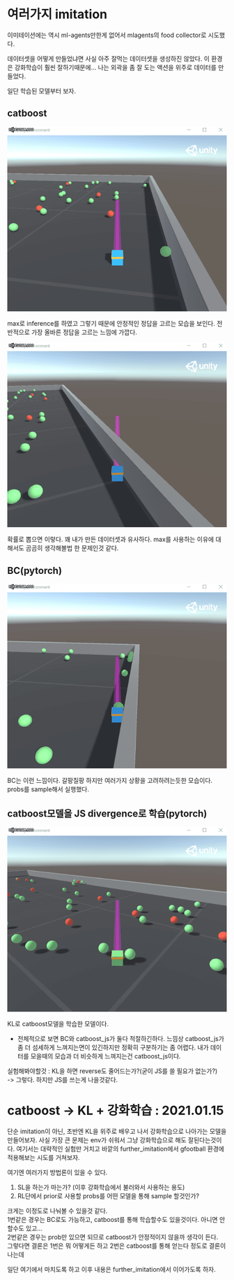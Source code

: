 # 여러가지 imitation

이미테이션에는 역시 ml-agents만한게 없어서 mlagents의 food collector로 시도했다.

데이터셋을 어떻게 만들었냐면 사실 아주 잘먹는 데이터셋을 생성하진 않았다. 이 환경은 강화학습이 훨씬 잘하기때문에... 나는 외곽을 좀 잘 도는 액션을 위주로 데이터를 만들었다.

일단 학습된 모델부터 보자.

## catboost

![catboost_max](./inference_catboost.gif)

max로 inference를 하였고 그렇기 때문에 안정적인 정답을 고르는 모습을 보인다. 전반적으로 가장 올바른 정답을 고르는 느낌에 가깝다. 

![catboost_probs](./inference_catboost_probs.gif)

확률로 뽑으면 이렇다. 꽤 내가 만든 데이터셋과 유사하다. max를 사용하는 이유에 대해서도 곰곰히 생각해볼법 한 문제인것 같다.


## BC(pytorch)

![bc](./inference_bc.gif)

BC는 이런 느낌이다. 갈팡질팡 하지만 여러가지 상황을 고려하려는듯한 모습이다. probs를 sample해서 실행했다.

## catboost모델을 JS divergence로 학습(pytorch)

![bc](./inference_catboost_js.gif)

KL로 catboost모델을 학습한 모델이다.


- 전체적으로 보면 BC와 catboost_js가 둘다 적절하긴하다. 느낌상 catboost_js가 좀 더 섬세하게 느껴지는면이 있긴하지만 정확히 구분하기는 좀 어렵다. 내가 데이터를 모을때의 모습과 더 비슷하게 느껴지는건 catboost_js이다.


실험해봐야할것 : KL을 하면 reverse도 줄어드는가?(굳이 JS를 쓸 필요가 없는가?)  
-> 그렇다. 하지만 JS를 쓰는게 나을것같다.




# catboost -> KL + 강화학습 : 2021.01.15

단순 imitation이 아닌, 초반엔 KL을 위주로 배우고 나서 강화학습으로 나아가는 모델을 만들어보자. 사실 가장 큰 문제는 env가 쉬워서 그냥 강화학습으로 해도 잘된다는것이다. 여기서는 대략적인 실험만 거치고 바깥의 further_imitation에서 gfootball 환경에 적용해보는 시도를 거쳐보자.

여기엔 여러가지 방법론이 있을 수 있다.

1. SL을 하는가 마는가? (이후 강화학습에서 불러와서 사용하는 용도)
2. RL단에서 prior로 사용할 probs를 어떤 모델을 통해 sample 할것인가?

크게는 이정도로 나눠볼 수 있을것 같다.  
1번같은 경우는 BC로도 가능하고, catboost를 통해 학습할수도 있을것이다. 아니면 안할수도 있고...  
2번같은 경우는 prob만 있으면 되므로 catboost가 안정적이지 않을까 생각이 든다.  
그렇다면 결론은 1번은 뭐 어떻게든 하고 2번은 catboost를 통해 얻는다 정도로 결론이 나는데

일단 여기에서 마치도록 하고 이후 내용은 further_imitation에서 이어가도록 하자.